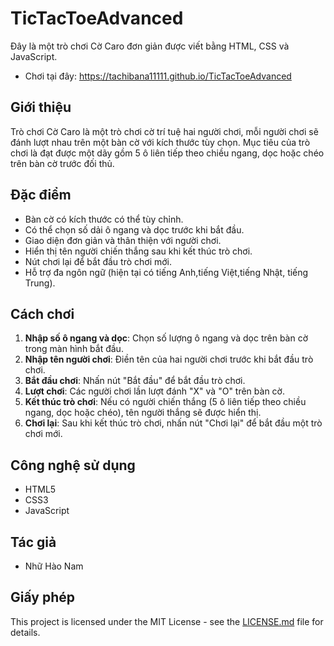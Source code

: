# TicTacToeAdvanced
Đây là một trò chơi Cờ Caro đơn giản được viết bằng HTML, CSS và JavaScript.

- Chơi tại đây: https://tachibana11111.github.io/TicTacToeAdvanced

## Giới thiệu

Trò chơi Cờ Caro là một trò chơi cờ trí tuệ hai người chơi, mỗi người chơi sẽ đánh lượt nhau trên một bàn cờ với kích thước tùy chọn. Mục tiêu của trò chơi là đạt được một dãy gồm 5 ô liên tiếp theo chiều ngang, dọc hoặc chéo trên bàn cờ trước đối thủ.

## Đặc điểm

- Bàn cờ có kích thước có thể tùy chỉnh.
- Có thể chọn số dải ô ngang và dọc trước khi bắt đầu.
- Giao diện đơn giản và thân thiện với người chơi.
- Hiển thị tên người chiến thắng sau khi kết thúc trò chơi.
- Nút chơi lại để bắt đầu trò chơi mới.
- Hỗ trợ đa ngôn ngữ (hiện tại có tiếng Anh,tiếng Việt,tiếng Nhật, tiếng Trung).

## Cách chơi

1. **Nhập số ô ngang và dọc**: Chọn số lượng ô ngang và dọc trên bàn cờ trong màn hình bắt đầu.
2. **Nhập tên người chơi**: Điền tên của hai người chơi trước khi bắt đầu trò chơi.
3. **Bắt đầu chơi**: Nhấn nút "Bắt đầu" để bắt đầu trò chơi.
4. **Lượt chơi**: Các người chơi lần lượt đánh "X" và "O" trên bàn cờ.
5. **Kết thúc trò chơi**: Nếu có người chiến thắng (5 ô liên tiếp theo chiều ngang, dọc hoặc chéo), tên người thắng sẽ được hiển thị.
6. **Chơi lại**: Sau khi kết thúc trò chơi, nhấn nút "Chơi lại" để bắt đầu một trò chơi mới.

## Công nghệ sử dụng

- HTML5
- CSS3
- JavaScript

## Tác giả

- Nhữ Hào Nam

## Giấy phép

This project is licensed under the MIT License - see the [LICENSE.md](LICENSE.md) file for details.
